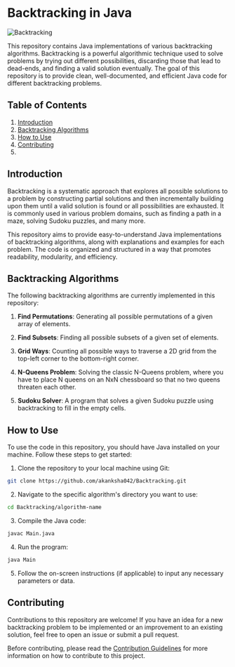 # Backtracking in Java

![Backtracking](https://github.com/akanksha042/Backtracking/path/to/backtracking-image.png)

This repository contains Java implementations of various backtracking algorithms. Backtracking is a powerful algorithmic technique used to solve problems by trying out different possibilities, discarding those that lead to dead-ends, and finding a valid solution eventually. The goal of this repository is to provide clean, well-documented, and efficient Java code for different backtracking problems.

## Table of Contents

1. [Introduction](#introduction)
2. [Backtracking Algorithms](#backtracking-algorithms)
3. [How to Use](#how-to-use)
4. [Contributing](#contributing)
5. 
## Introduction

Backtracking is a systematic approach that explores all possible solutions to a problem by constructing partial solutions and then incrementally building upon them until a valid solution is found or all possibilities are exhausted. It is commonly used in various problem domains, such as finding a path in a maze, solving Sudoku puzzles, and many more.

This repository aims to provide easy-to-understand Java implementations of backtracking algorithms, along with explanations and examples for each problem. The code is organized and structured in a way that promotes readability, modularity, and efficiency.

## Backtracking Algorithms

The following backtracking algorithms are currently implemented in this repository:

1. **Find Permutations**: Generating all possible permutations of a given array of elements.

2. **Find Subsets**: Finding all possible subsets of a given set of elements.

3. **Grid Ways**: Counting all possible ways to traverse a 2D grid from the top-left corner to the bottom-right corner.

4. **N-Queens Problem**: Solving the classic N-Queens problem, where you have to place N queens on an NxN chessboard so that no two queens threaten each other.

5. **Sudoku Solver**: A program that solves a given Sudoku puzzle using backtracking to fill in the empty cells.

<!-- Add more algorithms with a brief description here -->

## How to Use

To use the code in this repository, you should have Java installed on your machine. Follow these steps to get started:

1. Clone the repository to your local machine using Git:

```bash
git clone https://github.com/akanksha042/Backtracking.git
```

2. Navigate to the specific algorithm's directory you want to use:

```bash
cd Backtracking/algorithm-name
```

3. Compile the Java code:

```bash
javac Main.java
```

4. Run the program:

```bash
java Main
```

5. Follow the on-screen instructions (if applicable) to input any necessary parameters or data.

## Contributing

Contributions to this repository are welcome! If you have an idea for a new backtracking problem to be implemented or an improvement to an existing solution, feel free to open an issue or submit a pull request.

Before contributing, please read the [Contribution Guidelines](CONTRIBUTING.md) for more information on how to contribute to this project.
